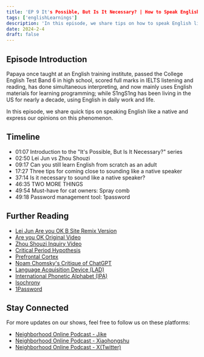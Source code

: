 ```yaml
---
title: 'EP 9 It's Possible, But Is It Necessary? | How to Speak English Like a Native'
tags: ['englishLearnings']
description: 'In this episode, we share tips on how to speak English like a native and our views on this phenomenon'
date: 2024-2-4
draft: false
---
```


## Episode Introduction

Papaya once taught at an English training institute, passed the College English Test Band 6 in high school, scored full marks in IELTS listening and reading, has done simultaneous interpreting, and now mainly uses English materials for learning programming; while S1ngS1ng has been living in the US for nearly a decade, using English in daily work and life.

In this episode, we share quick tips on speaking English like a native and express our opinions on this phenomenon.

## Timeline

- 01:07 Introduction to the "It's Possible, But Is It Necessary?" series
- 02:50 Lei Jun vs Zhou Shouzi
- 09:17 Can you still learn English from scratch as an adult
- 17:27 Three tips for coming close to sounding like a native speaker
- 37:14 Is it necessary to sound like a native speaker?
- 46:35 TWO MORE THINGS
- 49:54 Must-have for cat owners: Spray comb
- 49:18 Password management tool: 1password

## Further Reading

- [Lei Jun Are you OK B Site Remix Version](https://www.bilibili.com/video/BV1es411D7sW/?vd_source=fbf82fff42e0441608451f7e69ddec08)
- [Are you OK Original Video](https://www.youtube.com/watch?v=yx0hCwtJSG0)
- [Zhou Shouzi Inquiry Video](https://www.youtube.com/watch?v=KT7QEWEcA8I)
- [Critical Period Hypothesis](https://en.wikipedia.org/wiki/Critical_period_hypothesis)
- [Prefrontal Cortex](https://zh.wikipedia.org/zh-hans/%E5%89%8D%E9%A1%8D%E8%91%89%E7%9A%AE%E8%B3%AA)
- [Noam Chomsky's Critique of ChatGPT](https://www.nytimes.com/2023/03/08/opinion/noam-chomsky-chatgpt-ai.html)
- [Language Acquisition Device (LAD)](https://baike.baidu.com/item/%E8%AF%AD%E8%A8%80%E8%8E%B7%E5%BE%97%E8%A3%85%E7%BD%AE/5853200)
- [International Phonetic Alphabet (IPA)](https://en.wikipedia.org/wiki/International_Phonetic_Alphabet#)
- [Isochrony](https://en.wikipedia.org/wiki/Isochrony)
- [1Password](https://1password.com/)

## Stay Connected

For more updates on our shows, feel free to follow us on these platforms:

- [Neighborhood Online Podcast - Jike](https://m.okjike.com/users/c751f4fb-d31d-44cf-aef9-f6b55dec4cd5?source=user_card&s=eyJ1IjoiNjUyMzg3NmQwZWQ3ZTc2NjQ5ODMwNWE4IiwiZCI6MX0%3D)
- [Neighborhood Online Podcast - Xiaohongshu](https://www.xiaohongshu.com/user/profile/64c2024f00000000140396e6?xhsshare=WeixinSession&appuid=64c2024f00000000140396e6&apptime=1697005943)
- [Neighborhood Online Podcast - X(Twitter)](https://twitter.com/wslj_podcast)
